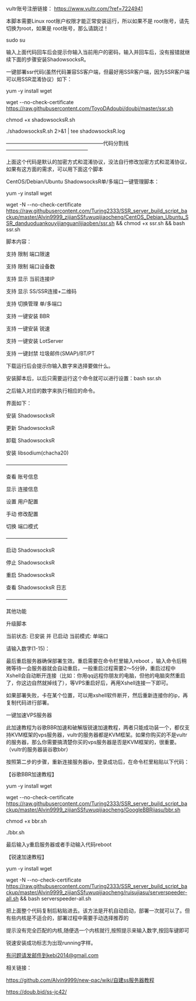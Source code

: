 vultr账号注册链接：     https://www.vultr.com/?ref=7224941



本脚本需要Linux root账户权限才能正常安装运行，所以如果不是 root账号，请先切换为root，如果是 root账号，那么请跳过！

sudo su

输入上面代码回车后会提示你输入当前用户的密码，输入并回车后，没有报错就继续下面的步骤安装ShadowsocksR。


一键部署ssr代码(虽然代码兼容SS客户端，但最好用SSR客户端，因为SSR客户端可以用SSR混淆协议）如下：

yum -y install wget

wget --no-check-certificate https://raw.githubusercontent.com/ToyoDAdoubi/doubi/master/ssr.sh

chmod +x shadowsocksR.sh

./shadowsocksR.sh 2>&1 | tee shadowsocksR.log

———————————————————代码分割线————————————————

上面这个代码是默认的加密方式和混淆协议，没法自行修改加密方式和混淆协议，如果有这方面的需求，可以用下面这个脚本

CentOS/Debian/Ubuntu ShadowsocksR单/多端口一键管理脚本：

yum -y install wget

wget -N --no-check-certificate https://raw.githubusercontent.com/Turing2333/SSR_server_build_script_backup/master/Alvin9999_zijianSSfuwuqijiaocheng/CentOS_Debian_Ubuntu_SSR_danduoduankouyijianguanlijiaoben/ssr.sh && chmod +x ssr.sh && bash ssr.sh

脚本内容：

支持 限制 端口限速

支持 限制 端口设备数

支持 显示 当前连接IP

支持 显示 SS/SSR连接+二维码

支持 切换管理 单/多端口

支持 一键安装 BBR

支持 一键安装 锐速

支持 一键安装 LotServer

支持 一键封禁 垃圾邮件(SMAP)/BT/PT

下载运行后会提示你输入数字来选择要做什么。

安装脚本后，以后只需要运行这个命令就可以进行设置：bash ssr.sh

之后输入对应的数字来执行相应的命令。

界面如下：

安装 ShadowsocksR

更新 ShadowsocksR

卸载 ShadowsocksR

安装 libsodium(chacha20)

————————————


查看 账号信息

显示 连接信息

设置 用户配置

手动 修改配置

切换 端口模式

————————————


启动 ShadowsocksR

停止 ShadowsocksR

重启 ShadowsocksR

查看 ShadowsocksR 日志

————————————


其他功能

升级脚本

当前状态: 已安装 并 已启动 当前模式: 单端口

请输入数字(1-15)：

最后重启服务器确保部署生效。重启需要在命令栏里输入reboot ，输入命令后稍微等待一会服务器就会自动重启，一般重启过程需要2～5分钟，重启过程中Xshell会自动断开连接（比如：你用qq远程你朋友的电脑，但他的电脑突然重启了，你这边自然就掉线了），等VPS重启好后，再用Xshell连接一下即可。

如果部署失败，卡在某个位置，可以用xshell软件断开，然后重新连接你的ip，再复制代码进行部署。



一键加速VPS服务器

此加速教程为谷歌BBR加速和破解版锐速加速教程，两者只能成功装一个，都仅支持KVM框架的vps服务器，vultr的服务器都是KVM框架。如果你购买的不是vultr的服务器，那么你需要搞清楚你买的vps服务器是否是KVM框架的，很重要。（vultr的服务器装谷歌bbr）

按照第二步的步骤，重新连接服务器ip，登录成功后，在命令栏里粘贴以下代码：

【谷歌BBR加速教程】

yum -y install wget

wget --no-check-certificate https://raw.githubusercontent.com/Turing2333/SSR_server_build_script_backup/master/Alvin9999_zijianSSfuwuqijiaocheng/GoogleBBRjiasu/bbr.sh

chmod +x bbr.sh

./bbr.sh

最后输入y重启服务器或者手动输入代码reboot


【锐速加速教程】

yum -y install wget

wget -N --no-check-certificate https://raw.githubusercontent.com/Turing2333/SSR_server_build_script_backup/master/Alvin9999_zijianSSfuwuqijiaocheng/ruisujiasu/serverspeeder-all.sh && bash serverspeeder-all.sh

把上面整个代码复制后粘贴进去。该方法是开机自动启动，部署一次就可以了。但有些内核是不适合的，部署过程中需要手动选择推荐的

提示没有完全匹配的内核,随便选一个内核就行,按照提示来输入数字,按回车键即可

锐速安装成功标志为出现running字样。






有问题请发邮件到kebi2014@gmail.com




相关链接：

https://github.com/Alvin9999/new-pac/wiki/自建ss服务器教程

https://doub.bid/ss-jc42/
